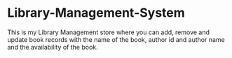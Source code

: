 # Library-Management-System
This is my Library Management store where you can add, remove and update book records with the name of the book, author id and author name and the availability of the book.
